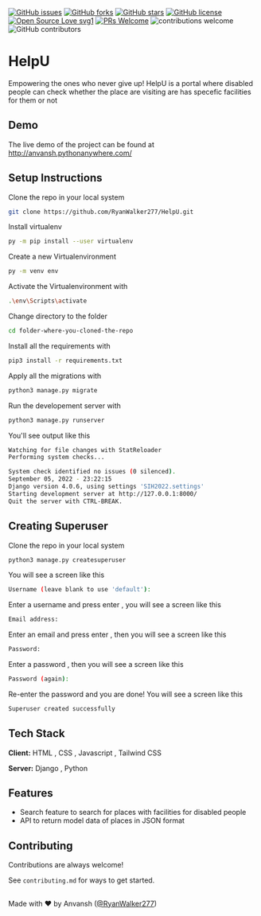 [![GitHub issues](https://img.shields.io/github/issues/RyanWalker277/HelpU)](https://github.com/RyanWalker277/HelpU/issues)
[![GitHub forks](https://img.shields.io/github/forks/RyanWalker277/HelpU)](https://github.com/RyanWalker277/HelpU/network)
[![GitHub stars](https://img.shields.io/github/stars/RyanWalker277/HelpU)](https://github.com/RyanWalker277/HelpU/stargazers)
[![GitHub license](https://img.shields.io/github/license/RyanWalker277/HelpU)](https://github.com/RyanWalker277/HelpU/blob/main/LICENSE)
[![Open Source Love svg1](https://badges.frapsoft.com/os/v1/open-source.svg?v=103)](https://github.com/ellerbrock/open-source-badges/) [![PRs Welcome](https://img.shields.io/badge/PRs-welcome-brightgreen.svg?style=flat-square)](http://makeapullrequest.com) ![contributions welcome](https://img.shields.io/static/v1.svg?label=Contributions&message=Welcome&color=0059b3&style=flat-square) ![GitHub contributors](https://img.shields.io/github/contributors-anon/RyanWalker277/HelpU) 
<br>

# HelpU

Empowering the ones who never give up! HelpU is a portal where disabled people can check whether the place are visiting are has specefic facilities for them or not




## Demo

The live demo of the project can be found at 
http://anvansh.pythonanywhere.com/


## Setup Instructions

Clone the repo in your local system

```bash
git clone https://github.com/RyanWalker277/HelpU.git
```
Install virtualenv

```bash
py -m pip install --user virtualenv
```
Create a new Virtualenvironment

```bash
py -m venv env
```
Activate the Virtualenvironment with

```bash
.\env\Scripts\activate
```
Change directory to the folder

```bash
cd folder-where-you-cloned-the-repo
```
Install all the requirements with

```bash
pip3 install -r requirements.txt
```
Apply all the migrations with 

```bash
python3 manage.py migrate
```
Run the developement server with 

```bash
python3 manage.py runserver
```
You'll see output like this
```bash
Watching for file changes with StatReloader
Performing system checks...

System check identified no issues (0 silenced).
September 05, 2022 - 23:22:15
Django version 4.0.6, using settings 'SIH2022.settings'
Starting development server at http://127.0.0.1:8000/
Quit the server with CTRL-BREAK.
```
## Creating Superuser

Clone the repo in your local system

```bash
python3 manage.py createsuperuser
```
You will see a screen like this

```bash
Username (leave blank to use 'default'):
```
Enter a username and press enter , you will see a screen like this

```bash
Email address:
```
Enter an email and press enter , then you will see a screen like this

```bash
Password:
```
Enter a password , then you will see a screen like this

```bash
Password (again):
```
Re-enter the password and you are done! You will see a screen like this

```bash
Superuser created successfully
```
## Tech Stack

**Client:** HTML , CSS , Javascript , Tailwind CSS

**Server:** Django , Python

## Features

- Search feature to search for places with facilities for disabled people
- API to return model data of places in JSON format
## Contributing

Contributions are always welcome!

See `contributing.md` for ways to get started.


##
Made with ❤ by Anvansh ([@RyanWalker277](https://github.com/RyanWalker277))
